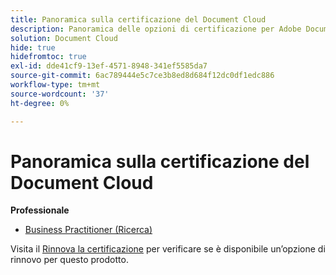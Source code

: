 ```yaml
---
title: Panoramica sulla certificazione del Document Cloud
description: Panoramica delle opzioni di certificazione per Adobe Document Cloud
solution: Document Cloud
hide: true
hidefromtoc: true
exl-id: dde41cf9-13ef-4571-8948-341ef5585da7
source-git-commit: 6ac789444e5c7ce3b8ed8d684f12dc0df1edc886
workflow-type: tm+mt
source-wordcount: '37'
ht-degree: 0%

---
```


# Panoramica sulla certificazione del Document Cloud

**Professionale**

* [Business Practitioner (Ricerca)](/help/certifications/adc/adc-p-business.md) <!--AD0-??-->

Visita il [Rinnova la certificazione](/help/certifications/renew.md) per verificare se è disponibile un’opzione di rinnovo per questo prodotto.
